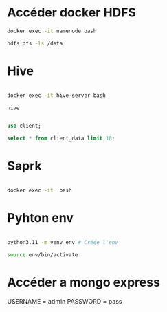 # Accéder docker HDFS

```bash
docker exec -it namenode bash

hdfs dfs -ls /data

```

# Hive

```bash

docker exec -it hive-server bash

hive

```

```sql

use client;

select * from client_data limit 10;

```

# Saprk

```bash

docker exec -it  bash


```

# Pyhton env

```bash

python3.11 -m venv env # Créee l'env

source env/bin/activate

```

# Accéder a mongo express

USERNAME = admin
PASSWORD = pass
